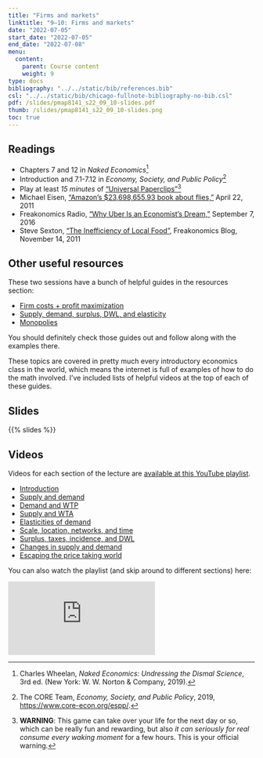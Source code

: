 ```yaml
---
title: "Firms and markets"
linktitle: "9–10: Firms and markets"
date: "2022-07-05"
start_date: "2022-07-05"
end_date: "2022-07-08"
menu:
  content:
    parent: Course content
    weight: 9
type: docs
bibliography: "../../static/bib/references.bib"
csl: "../../static/bib/chicago-fullnote-bibliography-no-bib.csl"
pdf: /slides/pmap8141_s22_09_10-slides.pdf
thumb: /slides/pmap8141_s22_09_10-slides.png
toc: true
---
```


## Readings

-   <i class="fas fa-book"></i> Chapters 7 and 12 in *Naked Economics*[^1]
-   <i class="fas fa-book"></i> Introduction and 7.1-7.12 in *Economy, Society, and Public Policy*[^2]
-   <i class="fas fa-trophy"></i> Play at least *15 minutes* of [“Universal Paperclips”](http://www.decisionproblem.com/paperclips/)[^3]
-   <i class="fas fa-external-link-square-alt"></i> Michael Eisen, [“Amazon’s \$23,698,655.93 book about flies,”](http://www.michaeleisen.org/blog/?p=358) April 22, 2011
-   <i class="fas fa-podcast"></i> Freakonomics Radio, [“Why Uber Is an Economist’s Dream,”](http://freakonomics.com/podcast/uber-economists-dream/) September 7, 2016
-   <i class="fas fa-external-link-square-alt"></i> Steve Sexton, [“The Inefficiency of Local Food”](http://freakonomics.com/2011/11/14/the-inefficiency-of-local-food/), Freakonomics Blog, November 14, 2011

## Other useful resources

These two sessions have a bunch of helpful guides in the resources section:

-   [Firm costs + profit maximization](/resource/costs/)
-   [Supply, demand, surplus, DWL, and elasticity](/resource/supply-demand/)
-   [Monopolies](/resource/monopoly/)

You should definitely check those guides out and follow along with the examples there.

These topics are covered in pretty much every introductory economics class in the world, which means the internet is full of examples of how to do the math involved. I’ve included lists of helpful videos at the top of each of these guides.

## Slides

{{% slides %}}

## Videos

Videos for each section of the lecture are [available at this YouTube playlist](https://www.youtube.com/playlist?list=PLS6tnpTr39sGEdlKqFxcnGWFDSr77sF3Q).

-   [Introduction](https://www.youtube.com/watch?v=sekXtpq_c4A&list=PLS6tnpTr39sGEdlKqFxcnGWFDSr77sF3Q)
-   [Supply and demand](https://www.youtube.com/watch?v=ITFlBSTtVlc&list=PLS6tnpTr39sGEdlKqFxcnGWFDSr77sF3Q)
-   [Demand and WTP](https://www.youtube.com/watch?v=vs1ZbLIcJqc&list=PLS6tnpTr39sGEdlKqFxcnGWFDSr77sF3Q)
-   [Supply and WTA](https://www.youtube.com/watch?v=uRpcNoTpOZo&list=PLS6tnpTr39sGEdlKqFxcnGWFDSr77sF3Q)
-   [Elasticities of demand](https://www.youtube.com/watch?v=PqnL3kHMzw0&list=PLS6tnpTr39sGEdlKqFxcnGWFDSr77sF3Q)
-   [Scale, location, networks, and time](https://www.youtube.com/watch?v=Xnku65C-4kk&list=PLS6tnpTr39sGEdlKqFxcnGWFDSr77sF3Q)
-   [Surplus, taxes, incidence, and DWL](https://www.youtube.com/watch?v=di14-g7lYsA&list=PLS6tnpTr39sGEdlKqFxcnGWFDSr77sF3Q)
-   [Changes in supply and demand](https://www.youtube.com/watch?v=bp3Lyc9dSeY&list=PLS6tnpTr39sGEdlKqFxcnGWFDSr77sF3Q)
-   [Escaping the price taking world](https://www.youtube.com/watch?v=uo5GNpRjZk4&list=PLS6tnpTr39sGEdlKqFxcnGWFDSr77sF3Q)

You can also watch the playlist (and skip around to different sections) here:

<div class="embed-responsive embed-responsive-16by9">

<iframe class="embed-responsive-item" src="https://www.youtube.com/embed/playlist?list=PLS6tnpTr39sGEdlKqFxcnGWFDSr77sF3Q" frameborder="0" allow="accelerometer; autoplay; encrypted-media; gyroscope; picture-in-picture" allowfullscreen>
</iframe>

</div>

[^1]: Charles Wheelan, *Naked Economics: Undressing the Dismal Science*, 3rd ed. (New York: W. W. Norton & Company, 2019).

[^2]: The CORE Team, *Economy, Society, and Public Policy*, 2019, <https://www.core-econ.org/espp/>.

[^3]: **WARNING**: This game can take over your life for the next day or so, which can be really fun and rewarding, but also *it can seriously for real consume every waking moment* for a few hours. This is your official warning.
